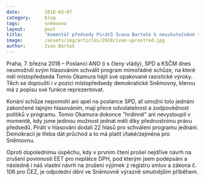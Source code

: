 ```yaml
---
date:         2018-03-07
category:     blog
tags:         sněmovna
layout:       post
title:        "Komentář předsedy Pirátů Ivana Bartoše k neuskutečněné schůzi o odvolání Tomia Okamury"
image:        /assets/img/articles/2018/ivan-uprostred.jpg
author:       Ivan Bartoš
---
```


Praha, 7. března 2018 – Poslanci ANO (i s členy vlády), SPD a KSČM dnes neumožnili svým hlasováním schválit program mimořádné schůze, na které měl místopředseda Tomio Okamura hájit své opakované rasistické výroky. Těch se dopouští i v pozici místopředsedy demokratické Sněmovny, kterou má z popisu své funkce reprezentovat.

Konání schůze nepomohl ani apel na poslance SPD, ať umožní toto jednání zakončené tajným hlasováním, mají přece odvolatelnost a zodpovědnost politiků v programu. Tomio Okamura dokonce "hrdinně" ani nevystoupil v momentě, kdy jsme jedinou možnost jednat měli díky přednostnímu právu předsedů. Piráti v hlasování dodali 22 hlasů pro schválení programu jednání. Demokracii je třeba dát průchod a to má platit i/také/zejména pro Sněmovnu.

Oproti dopolednímu úspěchu, kdy v prvním čtení prošel nejdříve návrh na zrušení povinnosti EET pro neplátce DPH, pod kterým jsem podepsáni a následně i náš vlastní návrh na zrušení výjimek z registru smluv a zákona č. 106 pro ČEZ, je odpolední dění ve Sněmovně výrazně smutnějším příběhem.  


